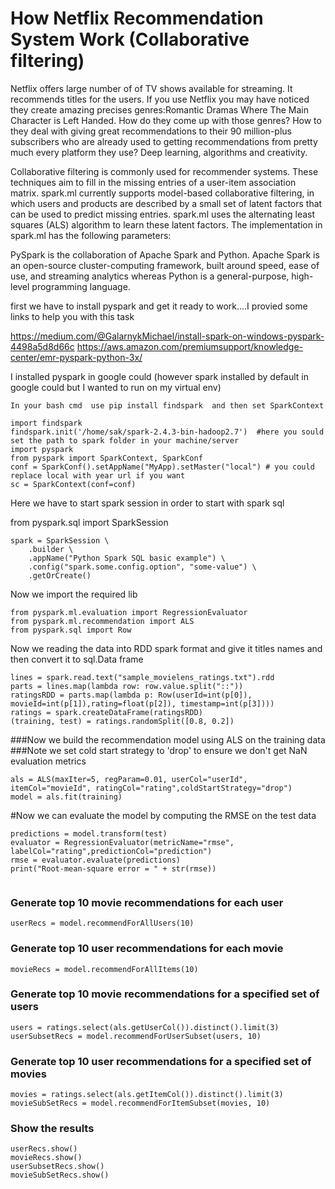 # How Netflix Recommendation System Work (Collaborative filtering) 

Netflix offers large number of of TV shows available for streaming. It recommends titles for the users.
If you use Netflix you may have noticed they create amazing precises genres:Romantic Dramas Where The Main Character is Left Handed.
How do they come up with those genres? 
How to they deal with giving great recommendations to their 90 million-plus subscribers who are already used to getting recommendations
from pretty much every platform they use? Deep learning, algorithms and creativity.


Collaborative filtering is commonly used for recommender systems. These techniques aim to fill in the missing entries of a user-item association matrix. spark.ml currently supports model-based collaborative filtering, in which users and products are described by a small set of latent factors that can be used to predict missing entries. spark.ml uses the alternating least squares (ALS) algorithm to learn these latent factors. The implementation in spark.ml has the following parameters:

PySpark is the collaboration of Apache Spark and Python. Apache Spark is an open-source cluster-computing framework, built around speed, ease of use, and streaming analytics whereas Python is a general-purpose, high-level programming language. 


first we have to install pyspark and get it ready to work....I  provied some links to help you with this task 

https://medium.com/@GalarnykMichael/install-spark-on-windows-pyspark-4498a5d8d66c
https://aws.amazon.com/premiumsupport/knowledge-center/emr-pyspark-python-3x/


I  installed pyspark in google could (however spark installed by default in google could but I wanted to run on my virtual env)

```
In your bash cmd  use pip install findspark  and then set SparkContext
```

```
import findspark
findspark.init('/home/sak/spark-2.4.3-bin-hadoop2.7')  #here you sould set the path to spark folder in your machine/server
import pyspark
from pyspark import SparkContext, SparkConf
conf = SparkConf().setAppName("MyApp).setMaster("local") # you could replace local with year url if you want
sc = SparkContext(conf=conf)
```

Here we have to start spark session in order to start with spark sql 

from pyspark.sql import SparkSession

```
spark = SparkSession \
    .builder \
    .appName("Python Spark SQL basic example") \
    .config("spark.some.config.option", "some-value") \
    .getOrCreate()
 ```   

Now we import the required lib

```
from pyspark.ml.evaluation import RegressionEvaluator
from pyspark.ml.recommendation import ALS
from pyspark.sql import Row
``` 
Now we reading the data into RDD spark format and give it titles names and then convert it to sql.Data frame 

``` 
lines = spark.read.text("sample_movielens_ratings.txt").rdd
parts = lines.map(lambda row: row.value.split("::"))
ratingsRDD = parts.map(lambda p: Row(userId=int(p[0]), movieId=int(p[1]),rating=float(p[2]), timestamp=int(p[3])))
ratings = spark.createDataFrame(ratingsRDD)
(training, test) = ratings.randomSplit([0.8, 0.2])
```

###Now we build the recommendation model using ALS on the training data
###Note we set cold start strategy to 'drop' to ensure we don't get NaN evaluation metrics

```
als = ALS(maxIter=5, regParam=0.01, userCol="userId", itemCol="movieId", ratingCol="rating",coldStartStrategy="drop")
model = als.fit(training)
```

#Now we can evaluate the model by computing the RMSE on the test data

```
predictions = model.transform(test)
evaluator = RegressionEvaluator(metricName="rmse", labelCol="rating",predictionCol="prediction")
rmse = evaluator.evaluate(predictions)
print("Root-mean-square error = " + str(rmse))
```

```
```
### Generate top 10 movie recommendations for each user
```
userRecs = model.recommendForAllUsers(10)
```
### Generate top 10 user recommendations for each movie
```
movieRecs = model.recommendForAllItems(10)
```
### Generate top 10 movie recommendations for a specified set of users
```
users = ratings.select(als.getUserCol()).distinct().limit(3)
userSubsetRecs = model.recommendForUserSubset(users, 10)
```
### Generate top 10 user recommendations for a specified set of movies
```
movies = ratings.select(als.getItemCol()).distinct().limit(3)
movieSubSetRecs = model.recommendForItemSubset(movies, 10)
```
### Show the results 
```
userRecs.show()
movieRecs.show()
userSubsetRecs.show()
movieSubSetRecs.show()
```

